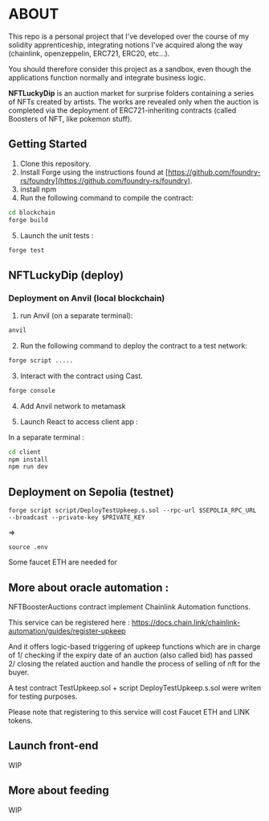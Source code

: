 
# ABOUT

This repo is a personal project that I've developed over the course of my solidity apprenticeship, integrating notions I've acquired along the way (chainlink, openzeppelin, ERC721, ERC20, etc...). 

You should therefore consider this project as a sandbox, even though the applications function normally and integrate business logic.  

 **NFTLuckyDip** is an auction market for surprise folders containing a series of NFTs created by artists. The works are revealed only when the auction is completed via the deployment of ERC721-inheriting contracts (called Boosters of NFT, like pokemon stuff).


## Getting Started

1. Clone this repository.
2. Install Forge using the instructions found at [https://github.com/foundry-rs/foundry](https://github.com/foundry-rs/foundry).
3. install npm 
4. Run the following command to compile the contract:

```bash
cd blockchain
forge build
```

5. Launch the unit tests :
```bash
forge test
```


## NFTLuckyDip (deploy)

### Deployment on Anvil (local blockchain)

1. run Anvil (on a separate terminal): 

```bash 
anvil
``` 

2. Run the following command to deploy the contract to a test network:

```bash
forge script ..... 
```

3. Interact with the contract using Cast.

```bash
forge console
```

4. Add Anvil network to metamask 

5. Launch React to access client app :

In a separate terminal : 

```bash
cd client
npm install
npm run dev
```

## Deployment on Sepolia (testnet)

```forge script script/DeployTestUpkeep.s.sol --rpc-url $SEPOLIA_RPC_URL --broadcast --private-key $PRIVATE_KEY```

=>

``` source .env ```

Some faucet ETH are needed for  

## More about oracle automation :

NFTBoosterAuctions contract implement Chainlink Automation functions.

This service can be registered here : https://docs.chain.link/chainlink-automation/guides/register-upkeep

And it offers logic-based triggering of upkeep functions which are in charge of 1/ checking if the expiry date of an auction (also called bid) has passed 2/ closing the related auction and handle the process of selling of nft for the buyer. 

A test contract TestUpkeep.sol + script DeployTestUpkeep.s.sol were writen for testing purposes.

Please note that registering to this service will cost Faucet ETH and LINK tokens. 



## Launch front-end 

WIP


## More about feeding 

WIP

